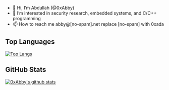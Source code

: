 - 👋 Hi, I’m Abdullah (@0xAbby)
- 👀 I’m interested in security research, embedded systems, and C/C++ programming
- 📫 How to reach me abby@[no-spam].net replace [no-spam] with 0xada



## **Top Languages**
[![Top Langs](https://github-readme-stats.vercel.app/api/top-langs/?username=0xAbby&layout=compact&hide=CMake,html,Assembly,Batchfile,XS,css,JavaScript&theme=react&hide_border=false)](https://github.com/0xAbby/)

## **GitHub Stats** 
[![0xAbby's github stats](https://github-readme-stats.vercel.app/api?username=0xAbby&theme=react&count_private=true&hide_border=false)](https://github.com/0xAbby)
